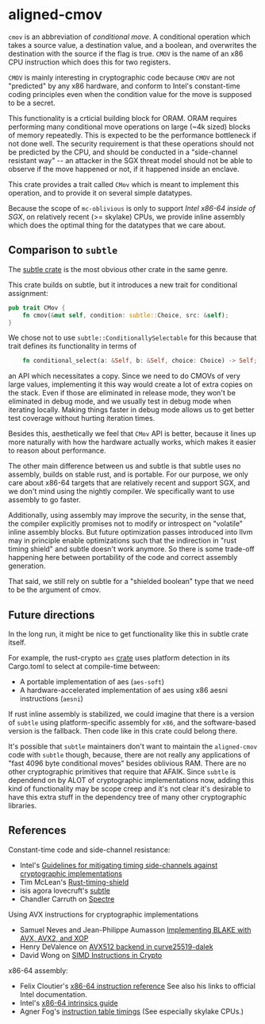# aligned-cmov

`cmov` is an abbreviation of *conditional move*. A conditional operation which takes
a source value, a destination value, and a boolean, and overwrites the destination with
the source if the flag is true. `CMOV` is the name of an x86 CPU instruction which does this
for two registers.

`CMOV` is mainly interesting in cryptographic code because `CMOV`
are not "predicted" by any x86 hardware, and conform to Intel's constant-time coding principles
even when the condition value for the move is supposed to be a secret.

This functionality is a crticial building block for ORAM.
ORAM requires performing many conditional move operations on large (~4k sized) blocks
of memory repeatedly. This is expected to be the performance bottleneck if not done well.
The security requirement is that these operations should not be predicted by the CPU, and
should be conducted in a "side-channel resistant way" -- an attacker in the SGX threat model
should not be able to observe if the move happened or not, if it happened inside an enclave.

This crate provides a trait called `CMov` which is meant to implement this operation,
and to provide it on several simple datatypes.

Because the scope of `mc-oblivious` is only to support *Intel x86-64 inside of SGX*,
on relatively recent (>= skylake) CPUs,
we provide inline assembly which does the optimal thing for the datatypes that we care about.

## Comparison to `subtle`

The [subtle crate](https://github.com/dalek-cryptography/subtle) is the most obvious other crate in the same genre.

This crate builds on subtle, but it introduces a new trait for conditional assignment:

```rust
pub trait CMov {
    fn cmov(&mut self, condition: subtle::Choice, src: &self);
}
```

We chose not to use `subtle::ConditionallySelectable` for this because that trait defines its functionality in terms of

```rust
    fn conditional_select(a: &Self, b: &Self, choice: Choice) -> Self;
```

an API which necessitates a copy. Since we need to do CMOVs of very large values, implementing it this way
would create a lot of extra copies on the stack. Even if those are eliminated in release mode, they won't be eliminated
in debug mode, and we usually test in debug mode when iterating locally. Making things faster in debug mode allows us to get
better test coverage without hurting iteration times.

Besides this, aesthetically we feel that `CMov` API is better, because it lines up more naturally with how the hardware
actually works, which makes it easier to reason about performance.

The other main difference between us and subtle is that subtle uses no assembly, builds on stable rust, and is portable.
For our purpose, we only care about x86-64 targets that are relatively recent and support SGX, and we don't mind using the nightly compiler.
We specifically want to use assembly to go faster.

Additionally, using assembly may improve the security, in the sense that, the compiler
explicitly promises not to modify or introspect on "volatile" inline assembly blocks.
But future optimization passes introduced into llvm may in principle enable optimizations
such that the indirection in "rust timing shield" and subtle doesn't work anymore. So there is some trade-off
happening here between portability of the code and correct assembly generation.

That said, we still rely on subtle for a "shielded boolean" type that we need to be the argument of cmov.

## Future directions

In the long run, it might be nice to get functionality like this in subtle crate itself.

For example, the rust-crypto `aes` [crate](https://docs.rs/aes/0.6.0/aes/) uses platform detection in its Cargo.toml
to select at compile-time between:

- A portable implementation of aes (`aes-soft`)
- A hardware-accelerated implementation of aes using x86 aesni instructions (`aesni`)

If rust inline assembly is stabilized, we could imagine that there is a version of `subtle` using platform-specific assembly
for `x86`, and the software-based version is the fallback. Then code like in this crate could belong there.

It's possible that `subtle` maintainers don't want to maintain the `aligned-cmov` code with `subtle` though, because,
there are not really any applications of "fast 4096 byte conditional moves" besides oblivious RAM. There are no other cryptographic
primitives that require that AFAIK. Since `subtle` is dependend on by ALOT of cryptographic implementations now, adding this kind
of functionality may be scope creep and it's not clear it's desirable to have this extra stuff in the dependency tree of many other
cryptographic libraries.

## References

Constant-time code and side-channel resistance:

- Intel's [Guidelines for mitigating timing side-channels against cryptographic implementations](https://software.intel.com/security-software-guidance/insights/guidelines-mitigating-timing-side-channels-against-cryptographic-implementations)
- Tim McLean's [Rust-timing-shield](https://www.chosenplaintext.ca/open-source/rust-timing-shield/security)
- isis agora lovecruft's [subtle](https://github.com/dalek-cryptography/subtle)
- Chandler Carruth on [Spectre](https://www.youtube.com/watch?v=_f7O3IfIR2k)

Using AVX instructions for cryptographic implementations

- Samuel Neves and Jean-Philippe Aumasson [Implementing BLAKE with AVX, AVX2, and XOP](https://131002.net/data/papers/NA12a.pdf)
- Henry DeValence on [AVX512 backend in curve25519-dalek](https://medium.com/@hdevalence/even-faster-edwards-curves-with-ifma-8b1e576a00e9)
- David Wong on [SIMD Instructions in Crypto](https://www.cryptologie.net/article/405/simd-instructions-in-crypto/)

x86-64 assembly:

- Felix Cloutier's [x86-64 instruction reference](https://www.felixcloutier.com/x86/)
  See also his links to official Intel documentation.
- Intel's [x86-64 intrinsics guide](https://software.intel.com/sites/landingpage/IntrinsicsGuide/)
- Agner Fog's [instruction table timings](https://www.agner.org/optimize/instruction_tables.pdf)
  (See especially skylake CPUs.)
